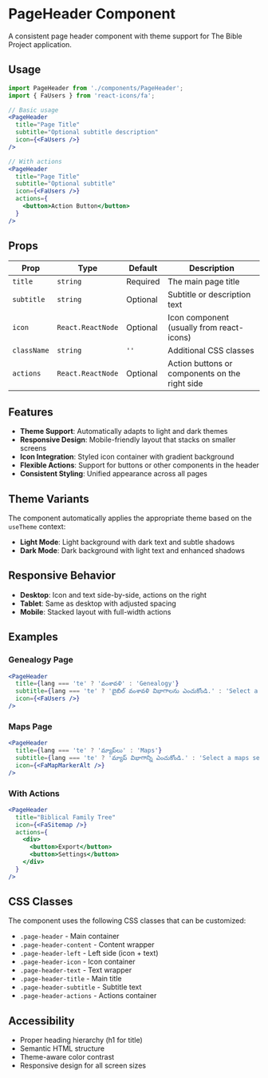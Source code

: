 # PageHeader Component

A consistent page header component with theme support for The Bible Project application.

## Usage

```jsx
import PageHeader from './components/PageHeader';
import { FaUsers } from 'react-icons/fa';

// Basic usage
<PageHeader 
  title="Page Title"
  subtitle="Optional subtitle description"
  icon={<FaUsers />}
/>

// With actions
<PageHeader 
  title="Page Title"
  subtitle="Optional subtitle"
  icon={<FaUsers />}
  actions={
    <button>Action Button</button>
  }
/>
```

## Props

| Prop | Type | Default | Description |
|------|------|---------|-------------|
| `title` | `string` | Required | The main page title |
| `subtitle` | `string` | Optional | Subtitle or description text |
| `icon` | `React.ReactNode` | Optional | Icon component (usually from react-icons) |
| `className` | `string` | `''` | Additional CSS classes |
| `actions` | `React.ReactNode` | Optional | Action buttons or components on the right side |

## Features

- **Theme Support**: Automatically adapts to light and dark themes
- **Responsive Design**: Mobile-friendly layout that stacks on smaller screens
- **Icon Integration**: Styled icon container with gradient background
- **Flexible Actions**: Support for buttons or other components in the header
- **Consistent Styling**: Unified appearance across all pages

## Theme Variants

The component automatically applies the appropriate theme based on the `useTheme` context:

- **Light Mode**: Light background with dark text and subtle shadows
- **Dark Mode**: Dark background with light text and enhanced shadows

## Responsive Behavior

- **Desktop**: Icon and text side-by-side, actions on the right
- **Tablet**: Same as desktop with adjusted spacing
- **Mobile**: Stacked layout with full-width actions

## Examples

### Genealogy Page
```jsx
<PageHeader 
  title={lang === 'te' ? 'వంశావళి' : 'Genealogy'}
  subtitle={lang === 'te' ? 'బైబిల్ వంశావళి విభాగాలను ఎంచుకోండి.' : 'Select a genealogy section from the left.'}
  icon={<FaUsers />}
/>
```

### Maps Page
```jsx
<PageHeader 
  title={lang === 'te' ? 'మ్యాప్‌లు' : 'Maps'}
  subtitle={lang === 'te' ? 'మ్యాప్ విభాగాన్ని ఎంచుకోండి.' : 'Select a maps section from the left.'}
  icon={<FaMapMarkerAlt />}
/>
```

### With Actions
```jsx
<PageHeader 
  title="Biblical Family Tree"
  icon={<FaSitemap />}
  actions={
    <div>
      <button>Export</button>
      <button>Settings</button>
    </div>
  }
/>
```

## CSS Classes

The component uses the following CSS classes that can be customized:

- `.page-header` - Main container
- `.page-header-content` - Content wrapper
- `.page-header-left` - Left side (icon + text)
- `.page-header-icon` - Icon container
- `.page-header-text` - Text wrapper
- `.page-header-title` - Main title
- `.page-header-subtitle` - Subtitle text
- `.page-header-actions` - Actions container

## Accessibility

- Proper heading hierarchy (h1 for title)
- Semantic HTML structure
- Theme-aware color contrast
- Responsive design for all screen sizes
